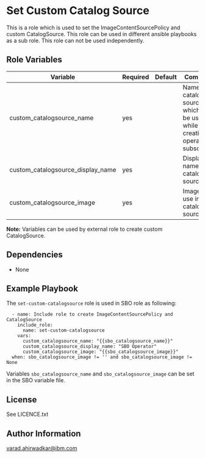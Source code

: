 Set Custom Catalog Source 
=========

This is a role which is used to set the ImageContentSourcePolicy and custom CatalogSource. This role can be used in different ansible playbooks as a sub role. This role can not be used independently.

Role Variables
--------------

| Variable | Required | Default | Comments |
|----------|----------|---------|----------|
| custom_catalogsource_name | yes |  | Name of the catalog source which will be used while creating the operator's subscription |
| custom_catalogsource_display_name | yes |  | Display name of the catalog source |
| custom_catalogsource_image | yes |  | Image to use in the catalog source |

**Note:**
Variables can be used by external role to create custom CatalogSource.


Dependencies
------------

 - None

Example Playbook
----------------
The `set-custom-catalogsource` role is used in SBO role as following:
```
  - name: Include role to create ImageContentSourcePolicy and CatalogSource
    include_role:
      name: set-custom-catalogsource
    vars:
      custom_catalogsource_name: "{{sbo_catalogsource_name}}"
      custom_catalogsource_display_name: "SBO Operator"
      custom_catalogsource_image: "{{sbo_catalogsource_image}}"
  when: sbo_catalogsource_image != '' and sbo_catalogsource_image != None
```
Variables `sbo_catalogsource_name` and `sbo_catalogsource_image` can be set in the SBO variable file.
## License

See LICENCE.txt

## Author Information

varad.ahirwadkar@ibm.com
